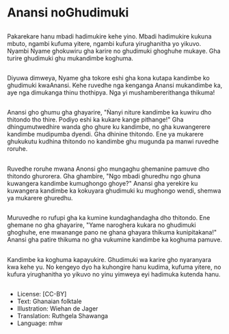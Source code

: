 # Anansi noGhudimuki

##
Pakarekare hanu mbadi hadimukire kehe yino. Mbadi hadimukire kukuna mbuto, ngambi kufuma yitere, ngambi kufura yirughanitha yo yikuvo. Nyambi Nyame ghokuwiru gha karire no ghudimuki ghoghuhe mukaye. Gha turire ghudimuki ghu mukandimbe koghuma.

##
Diyuwa dimweya, Nyame gha tokore eshi gha kona kutapa kandimbe ko ghudimuki kwaAnansi. Kehe ruvedhe nga kenganga Anansi mukandimbe ka, aye nga dimukanga thinu thothipya. Nga yi mushambererithanga thikuma!

##
Anansi gho ghumu gha ghayarire, "Ṅanyi niture kandimbe ka kuwiru dho thitondo tho thire. Podiyo eshi ka kukare kange pithange!" Gha dhingumutwedhire wanda gho ghure ku kandimbe, no gha kuwangerere kandimbe mudipumba dyendi. Gha dhinine thitondo. Ene ya mukarere ghukukutu kudhina thitondo no kandimbe ghu mugunda pa manwi ruvedhe roruhe.

##
Ruvedhe roruhe mwana Anonsi gho mungaghu ghemanine pamuve dho thitondo ghurorera. Gha ghambire, "Ngo mbadi ghuredhu ngo ghuna kuwangera kandimbe kumughongo ghoye?" Anansi gha yerekire ku kuwangera kandimbe ka kokuyara ghudimuki ku mughongo wendi, shemwa ya mukarere ghuredhu.

##
Muruvedhe ro rufupi gha ka kumine kundaghandagha dho thitondo. Ene ghemane no gha ghayarire, "Yame naroghera kukara no ghudimuki ghoghuhe, ene mwanange pano ne ghana ghayara thikuma kunipitakana!" Anansi gha patire thikuma no gha vukumine kandimbe ka koghuma pamuve.

##
Kandimbe ka koghuma kapayukire. Ghudimuki wa karire gho nyaranyara kwa kehe yu. No kengeyo dyo ha kuhongire hanu kudima, kufuma yitere, no kufura yirughanitha yo yikuvo no yinu yimweya eyi hadimuka kutenda hanu.

##
* License: [CC-BY]
* Text: Ghanaian folktale
* Illustration: Wiehan de Jager
* Translation: Ruthgela Shawanga
* Language: mhw

